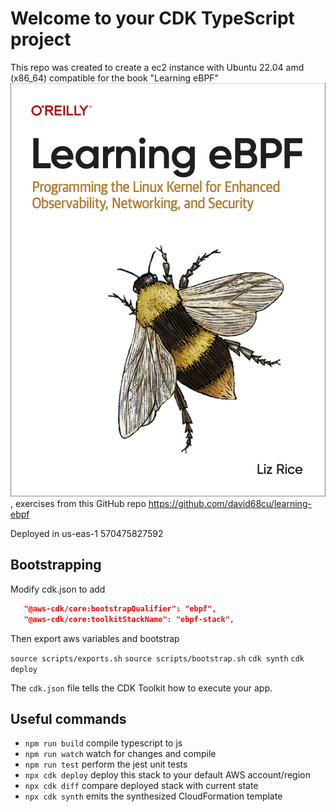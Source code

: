 # Welcome to your CDK TypeScript project

This repo was created to create a ec2 instance with Ubuntu 22.04 amd (x86_64) compatible for the
book "Learning eBPF" ![Learning eBPF book](../cdk-ubuntu22.04-clang/img/image.png), exercises from this GitHub repo
<https://github.com/david68cu/learning-ebpf>

Deployed in us-eas-1
570475827592

## Bootstrapping

Modify cdk.json to add

```json
   "@aws-cdk/core:bootstrapQualifier": "ebpf",
   "@aws-cdk/core:toolkitStackName": "ebpf-stack",
```

Then  export aws variables and bootstrap

```source scripts/exports.sh```
```source scripts/bootstrap.sh```
```cdk synth```
```cdk deploy```

The `cdk.json` file tells the CDK Toolkit how to execute your app.

## Useful commands

* `npm run build`   compile typescript to js
* `npm run watch`   watch for changes and compile
* `npm run test`    perform the jest unit tests
* `npx cdk deploy`  deploy this stack to your default AWS account/region
* `npx cdk diff`    compare deployed stack with current state
* `npx cdk synth`   emits the synthesized CloudFormation template
